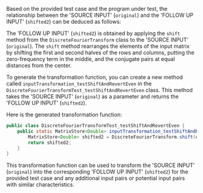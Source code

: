 Based on the provided test case and the program under test, the relationship between the 'SOURCE INPUT' (`original`) and the 'FOLLOW UP INPUT' (`shifted2`) can be deduced as follows:

The 'FOLLOW UP INPUT' (`shifted2`) is obtained by applying the `shift` method from the `DiscreteFourierTransform` class to the 'SOURCE INPUT' (`original`). The `shift` method rearranges the elements of the input matrix by shifting the first and second halves of the rows and columns, putting the zero-frequency term in the middle, and the conjugate pairs at equal distances from the center.

To generate the transformation function, you can create a new method called `inputTransformation_testShiftAndRevertEven` in the `DiscreteFourierTransformTest_testShiftAndRevertEven` class. This method takes the 'SOURCE INPUT' (`original`) as a parameter and returns the 'FOLLOW UP INPUT' (`shifted2`).

Here is the generated transformation function:

```java
public class DiscreteFourierTransformTest_testShiftAndRevertEven {
    public static MatrixStore<Double> inputTransformation_testShiftAndRevertEven(Primitive64Store original)  {
        MatrixStore<Double> shifted2 = DiscreteFourierTransform.shift(original);
        return shifted2;
    }
}
```

This transformation function can be used to transform the 'SOURCE INPUT' (`original`) into the corresponding 'FOLLOW UP INPUT' (`shifted2`) for the provided test case and any additional input pairs or potential input pairs with similar characteristics.